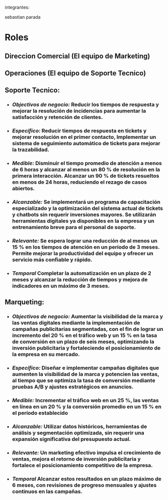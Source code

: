 integrantes:

sebastian parada

# **Roles**
## **Direccion Comercial** (El equipo de Marketing)
## **Operaciones** (El equipo de Soporte Tecnico)

## Soporte Tecnico:
* ### *Objectivos de negocio:* Reducir los tiempos de respuesta y mejorar la resolución de incidencias para aumentar la satisfacción y retención de clientes.

* ### *Específico:* Reducir tiempos de respuesta en tickets y mejorar resolución en el primer contacto, Implementar un sistema de seguimiento automático de tickets para mejorar la trazabilidad.

* ### *Medible:* Disminuir el tiempo promedio de atención a menos de 6 horas y alcanzar al menos un 80 % de resolución en la primera interacción. Alcanzar un 90 % de tickets resueltos en menos de 24 horas, reduciendo el rezago de casos abiertos.

* ### *Alcanzable:* Se implementará un programa de capacitación especializado y la optimización del sistema actual de tickets y chatbots sin requerir inversiones mayores. Se utilizarán herramientas digitales ya disponibles en la empresa y un entrenamiento breve para el personal de soporte.


* ### *Relevante:* Se espera lograr una reducción de al menos un 15 % en los tiempos de atención en un período de 3 meses. Permite mejorar la productividad del equipo y ofrecer un servicio más confiable y rápido.

* ### *Temporal* Completar la automatización en un plazo de 2 meses y alcanzar la reducción de tiempos y mejora de indicadores en un máximo de 3 meses.



## Marqueting:
* ### *Objectivos de negocio:* Aumentar la visibilidad de la marca y las ventas digitales mediante la implementación de campañas publicitarias segmentadas, con el fin de lograr un incremento del 20 % en el tráfico web y un 15 % en la tasa de conversión en un plazo de seis meses, optimizando la inversión publicitaria y fortaleciendo el posicionamiento de la empresa en su mercado.

* ### *Específico:* Diseñar e implementar campañas digitales que aumenten la visibilidad de la marca y potencien las ventas, al tiempo que se optimiza la tasa de conversión mediante pruebas A/B y ajustes estratégicos en anuncios.

* ### *Medible:* Incrementar el tráfico web en un 25 %, las ventas en línea en un 20 % y la conversión promedio en un 15 % en el período establecido

* ### *Alcanzable:* Utilizar datos históricos, herramientas de análisis y segmentación optimizada, sin requerir una expansión significativa del presupuesto actual.

* ### *Relevante:* Un marketing efectivo impulsa el crecimiento de ventas, mejora el retorno de inversión publicitaria y fortalece el posicionamiento competitivo de la empresa.

* ### *Temporal* Alcanzar estos resultados en un plazo máximo de 6 meses, con revisiones de progreso mensuales y ajustes continuos en las campañas.
